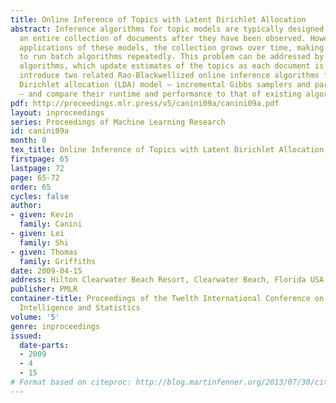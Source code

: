 ```yaml
---
title: Online Inference of Topics with Latent Dirichlet Allocation
abstract: Inference algorithms for topic models are typically designed to be run over
  an entire collection of documents after they have been observed. However, in many
  applications of these models, the collection grows over time, making it infeasible
  to run batch algorithms repeatedly. This problem can be addressed by using online
  algorithms, which update estimates of the topics as each document is observed. We
  introduce two related Rao-Blackwellized online inference algorithms for the latent
  Dirichlet allocation (LDA) model – incremental Gibbs samplers and particle filters
  – and compare their runtime and performance to that of existing algorithms.
pdf: http://proceedings.mlr.press/v5/canini09a/canini09a.pdf
layout: inproceedings
series: Proceedings of Machine Learning Research
id: canini09a
month: 0
tex_title: Online Inference of Topics with Latent Dirichlet Allocation
firstpage: 65
lastpage: 72
page: 65-72
order: 65
cycles: false
author:
- given: Kevin
  family: Canini
- given: Lei
  family: Shi
- given: Thomas
  family: Griffiths
date: 2009-04-15
address: Hilton Clearwater Beach Resort, Clearwater Beach, Florida USA
publisher: PMLR
container-title: Proceedings of the Twelth International Conference on Artificial
  Intelligence and Statistics
volume: '5'
genre: inproceedings
issued:
  date-parts:
  - 2009
  - 4
  - 15
# Format based on citeproc: http://blog.martinfenner.org/2013/07/30/citeproc-yaml-for-bibliographies/
---
```

